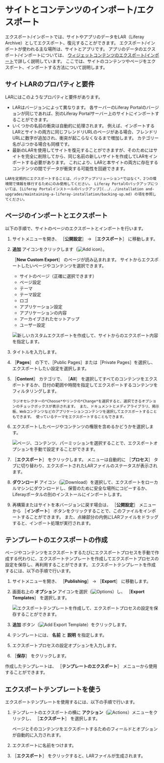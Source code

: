# サイトとコンテンツのインポート/エクスポート

エクスポート/インポートでは、サイトやアプリのデータをLAR（Liferay Archive）としてエクスポート、復元することができます。 エクスポート/インポートが使われる主な場所は、サイトとアプリです。 アプリのデータのエクスポート/インポートについては、 [ウィジェットコンテンツのエクスポート/インポート](../creating-pages/using-widget-pages/configuring-widgets/exporting-importing-widget-data.md)で詳しく説明しています。 ここでは、サイトのコンテンツやページをエクスポート、インポートする方法について説明します。

<a name="site-lar-properties-and-requirements" />

## サイトLARのプロパティと要件

LARにはこのようなプロパティと要件があります。

* LARはバージョンによって異なります。 各サーバーのLiferay Portalのバージョンが同じであれば、別のLiferay Portalサーバー上のサイトにインポートすることができます。
* いくつかの名前の衝突は自動的に処理されます。 例えば、インポートするLARとサイトの両方に同じフレンドリURLのページがある場合、フレンドリURLに数字が追加され、衝突が起こらなくなるまで増加します。 カテゴリー名がぶつかる場合も同様です。
* 最新のLARを使用してサイトを復元することができますが、そのためにはサイトを完全に削除してから、同じ名前の新しいサイトを作成してLARをインポートする必要があります。 これにより、LARと本サイトの両方に存在するコンテンツの間でデータが衝突する可能性を回避できます。

```{note}
LARを定期的にエクスポートすることは、バックアップソリューション*ではなく*、2つの環境間で情報を移行するためにのみ使用してください。 Liferay Portalのバックアップについては、[Liferay Portalインストールのバックアップ](../../installation and-upgrades/maintaining-a-liferay-installation/backing-up.md) の項を参照してください。
```

<a name="importing-and-exporting-pages" />

## ページのインポートとエクスポート

以下の手順で、サイトのページのエクスポートとインポートを行います。

1. サイトメニューを開き、 ［**公開設定**］ &rarr; ［**エクスポート**］ に移動します。

1. **追加** アイコンをクリックします（![Add icon](../../images/icon-add.png)）。

    ［**New Custom Export**］ のページが読み込まれます。 サイトからエクスポートしたいページやコンテンツを選択できます。

    * サイトのページ（正確に選択できます）
    * ページ設定
    * テーマ
    * テーマ設定
    * ロゴ
    * アプリケーション設定
    * アプリケーションの内容
    * アーカイブされたセットアップ
    * ユーザー設定

    ![新しいカスタムエクスポートを作成して、サイトからのエクスポート内容を指定します。](./importing-exporting-pages-and-content/images/01.png)

1. タイトルを入力します。

1. ［**Pages**］ の下で、［Public Pages］または［Private Pages］を選択し、エクスポートしたい設定を選択します。

1. ［**Content**］ カテゴリで、 ［**All**］ を選択してすべてのコンテンツをエクスポートするか、日付の範囲や時間を指定してエクスポートするコンテンツをフィルタリングします。

    ```{note}
    ラジオセレクターの*Choose*やリンクの*Change*を選択すると、選択できるオプションのチェックボックスが表示されます。 また、ドキュメントとメディアライブラリ、掲示板、Webコンテンツなどのアプリケーションコンテンツを選択してエクスポートすることもできます。 使っているテーマをエクスポートすることもできます。
    ```

1. エクスポートしたページやコンテンツの権限を含めるかどうかを選択します。

    ![ページ、コンテンツ、パーミッションを選択することで、エクスポートオプションを手動で設定することができます。](./importing-exporting-pages-and-content/images/02.png)

1. ［**エクスポート**］ をクリックします。 メニューは自動的に ［**プロセス**］ タブに切り替わり、エクスポートされたLARファイルのステータスが表示されます。

1. **ダウンロード** アイコン（![Download](../../images/icon-download.png)）を選択して、エクスポートをローカルマシンにダウンロードし、保管のために安全な場所にコピーするか、Liferayポータルの別のインストールにインポートします。

1. 再構築またはサイトを本バージョンに戻す場合は、 ［**公開設定**］ メニューから ［**インポート**］ ボタンをクリックすることで、このファイルをインポートすることができます。 また、点線部分の内側にLARファイルをドラッグすると、インポート処理が実行されます。

<a name="creating-export-templates" />

## テンプレートのエクスポートの作成

ページやコンテンツをエクスポートするたびにエクスポートプロセスを手動で作成する代わりに、エクスポートテンプレートを作成してエクスポートプロセスの設定を保存し、再利用することができます。 エクスポートテンプレートを作成するには、以下の手順で行います。

1. サイトメニューを開き、 ［**Publishing**］ &rarr; ［**Export**］ に移動します。

1. 画面右上の **オプション** アイコンを選択（![Options](../../images/icon-options.png)）し、 ［**Export Templates**］ を選択します。

    ![エクスポートテンプレートを作成して、エクスポートプロセスの設定を保存することができます。](./importing-exporting-pages-and-content/images/03.png)

1. **追加** ボタン（![Add Export Template](../../images/icon-add.png)）をクリックします。

1. テンプレートには、 **名前** と **説明** を指定します。

1. エクスポートプロセスの設定オプションを入力します。

1. ［**保存**］ をクリックします。

作成したテンプレートは、 ［**テンプレートのエクスポート**］ メニューから使用することができます。

<a name="using-export-templates" />

## エクスポートテンプレートを使う

エクスポートテンプレートを使用するには、以下の手順で行います。

1. テンプレートのエクスポートの横に **アクション**（![Actions](../../images/icon-actions.png)）メニューをクリックし、 ［**エクスポート**］ を選択します。

    ページとそのコンテンツをエクスポートするためのフィールドとオプションが自動的に入力されます。

1. エクスポートに名前をつけます。

1. ［**エクスポート**］ をクリックすると、LARファイルが生成されます。
